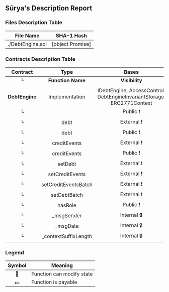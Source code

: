 ## Sūrya's Description Report

### Files Description Table


|  File Name  |  SHA-1 Hash  |
|-------------|--------------|
| ./DebtEngine.sol | [object Promise] |


### Contracts Description Table


|  Contract  |         Type        |       Bases      |                  |                 |
|:----------:|:-------------------:|:----------------:|:----------------:|:---------------:|
|     └      |  **Function Name**  |  **Visibility**  |  **Mutability**  |  **Modifiers**  |
||||||
| **DebtEngine** | Implementation | IDebtEngine, AccessControl, DebtEngineInvariantStorage, ERC2771Context |||
| └ | <Constructor> | Public ❗️ | 🛑  | ERC2771Context |
| └ | debt | External ❗️ |   |NO❗️ |
| └ | debt | Public ❗️ |   |NO❗️ |
| └ | creditEvents | External ❗️ |   |NO❗️ |
| └ | creditEvents | Public ❗️ |   |NO❗️ |
| └ | setDebt | External ❗️ | 🛑  | onlyRole |
| └ | setCreditEvents | External ❗️ | 🛑  | onlyRole |
| └ | setCreditEventsBatch | External ❗️ | 🛑  | onlyRole |
| └ | setDebtBatch | External ❗️ | 🛑  | onlyRole |
| └ | hasRole | Public ❗️ |   |NO❗️ |
| └ | _msgSender | Internal 🔒 |   | |
| └ | _msgData | Internal 🔒 |   | |
| └ | _contextSuffixLength | Internal 🔒 |   | |


### Legend

|  Symbol  |  Meaning  |
|:--------:|-----------|
|    🛑    | Function can modify state |
|    💵    | Function is payable |
